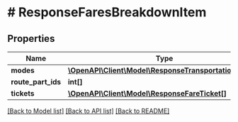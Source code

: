 # # ResponseFaresBreakdownItem

## Properties

Name | Type | Description | Notes
------------ | ------------- | ------------- | -------------
**modes** | [**\OpenAPI\Client\Model\ResponseTransportationMode[]**](ResponseTransportationMode.md) |  | 
**route_part_ids** | **int[]** |  | 
**tickets** | [**\OpenAPI\Client\Model\ResponseFareTicket[]**](ResponseFareTicket.md) |  | 

[[Back to Model list]](../../README.md#documentation-for-models) [[Back to API list]](../../README.md#documentation-for-api-endpoints) [[Back to README]](../../README.md)


